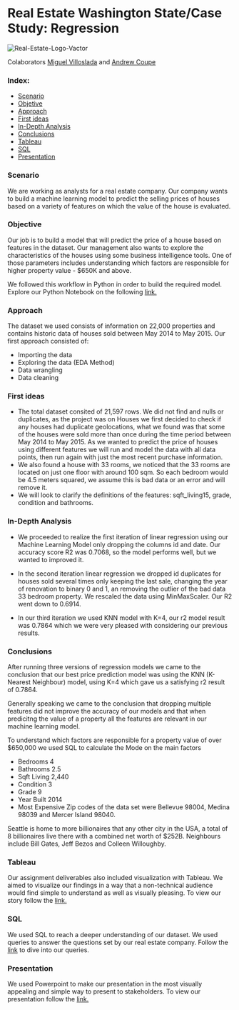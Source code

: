 # Real Estate Washington State/Case Study: Regression

![Real-Estate-Logo-Vactor](https://user-images.githubusercontent.com/103149782/167866803-2edaf60c-3047-4d7b-952c-9e58bbdd3845.png)

Colaborators [Miguel Villoslada](https://github.com/MiguelVilloslada) and [Andrew Coupe](https://github.com/andy1coupe)

### Index:

* [Scenario](#section1)
* [Objetive](#section2)
* [Approach](#section3)
* [First ideas](#section4)
* [In-Depth Analysis](#section5)
* [Conclusions](#section6)
* [Tableau](#section7)
* [SQL](#section8)
* [Presentation](#section9)


<a id='section1'></a>
### Scenario

We are working as analysts for a real estate company. Our company wants to build a machine learning model to predict the selling prices of houses based on a variety of features on which the value of the house is evaluated.

<a id='section2'></a>
### Objective

Our job is to build a model that will predict the price of a house based on features in the dataset. Our management also wants to explore the characteristics of the houses using some business intelligence tools. One of those parameters includes understanding which factors are responsible for higher property value - $650K and above.

We followed this workflow in Python in order to build the required model.  Explore our Python Notebook on the following [link.](https://github.com/andy1coupe/RealEstateProject/blob/ae4614cd45aaaa26068f3d4b698e380c3f765e24/Python/Project%20Real%20Estate%20Final.ipynb)


<a id='section3'></a>
### Approach

The dataset we used consists of information on 22,000 properties and contains historic data of houses sold between May 2014 to May 2015.
Our first approach consisted of:

* Importing the data
* Exploring the data (EDA Method)
* Data wrangling
* Data cleaning

 <a id='section4'></a>
### First ideas

* The total dataset consited of 21,597 rows.  We did not find and nulls or duplicates, as the project was on Houses we first decided to check if any houses had duplicate geolocations, what we found was that some of the houses were sold more than once during the time period between May 2014 to May 2015. As we wanted to predict the price of houses using different features we will run and model the data with all data points, then run again with just the most recent purchase information.
* We also found a house with 33 rooms, we noticed that the 33 rooms are located on just one floor with around 100 sqm. So each bedroom would be 4.5 meters squared, we assume this is bad data or an error and will remove it. 
* We will look to clarify the definitions of the features: sqft_living15, grade, condition and bathrooms.


<a id='section5'></a>
### In-Depth Analysis

* We proceeded to realize the first iteration of linear regression using our Machine Learning Model only dropping the columns id and date.  Our accuracy score R2 was 0.7068, so the model performs well, but we wanted to improved it.

* In the second iteration linear regression we dropped id duplicates for houses sold several times only keeping the last sale, changing the year of renovation to binary 0 and 1, an removing the outlier of the bad data 33 bedroom property. We rescaled the data using MinMaxScaler.  Our R2 went down to 0.6914.

* In our third iteration we used KNN model with K=4, our r2 model result was 0.7864 which we were very pleased with considering our previous results.


<a id='section6'></a>
### Conclusions 

After running three versions of regression models we came to the conclusion that our best price prediction model was using the KNN (K-Nearest Neighbour) model, using K=4 which gave us a satisfying r2 result of 0.7864.

Generally speaking we came to the conclusion that dropping multiple features did not improve the accuracy of our models and that when predicitng the value of a property all the features are relevant in our machine learning model. 

To understand which factors are responsible for a property value of over $650,000 we used SQL to calculate the Mode on the main factors 
* Bedrooms 4  
* Bathrooms 2.5
* Sqft Living 2,440
* Condition 3
* Grade 9
* Year Built 2014 
* Most Expensive Zip codes of the data set were  Bellevue 98004, Medina 98039 and Mercer Island 98040. 

Seattle is home to more billionaires that any other city in the USA, a total of 8 billionaires live there with a combined net worth of $252B. Neighbours include Bill Gates, Jeff Bezos and Colleen Willoughby. 

<a id='section7'></a>
### Tableau

Our assignment deliverables also included visualization with Tableau. We aimed to visualize our findings in a way that a non-technical audience would find simple to understand as well as visually pleasing. To view our story follow the [link.](https://public.tableau.com/app/profile/miguel.angel1252/viz/ProjectRealEstate/Story1)


<a id='section8'></a>
### SQL

We used SQL to reach a deeper understanding of our dataset. We used queries to answer the questions set by our real estate company. Follow the [link](https://github.com/andy1coupe/RealEstateProject/blob/ae4614cd45aaaa26068f3d4b698e380c3f765e24/SQL/Project_Real_State.sql) to dive into our queries. 

<a id='section9'></a>
### Presentation

We used Powerpoint to make our presentation in the most visually appealing and simple way to present to stakeholders.  To view our presentation follow the [link.](https://ironhackus-my.sharepoint.com/:p:/g/personal/andrew_coupe_ironhackus_onmicrosoft_com/ERXzhC8nTqFGj4SUWIwhxUEBi7BMXTOVtpMA_OpGISjXhA?e=lcQWNb)
